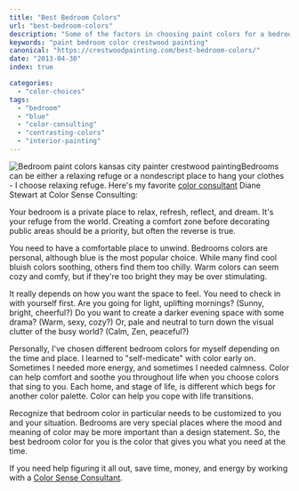 ```yaml
---
title: "Best Bedroom Colors"
url: "best-bedroom-colors"
description: "Some of the factors in choosing paint colors for a bedroom."
keywords: "paint bedroom color crestwood painting"
canonical: "https://crestwoodpainting.com/best-bedroom-colors/"
date: "2013-04-30"
index: true

categories:
  - "color-choices"
tags:
  - "bedroom"
  - "blue"
  - "color-consulting"
  - "contrasting-colors"
  - "interior-painting"
---
```


![Bedroom paint colors kansas city painter crestwood painting](/images/BedroomPaintColors-236x300.jpg "Blue Bedroom")Bedrooms can be either a relaxing refuge or a nondescript place to hang your clothes - I choose relaxing refuge. Here's my favorite [color consultant](/colors-relaxation/) Diane Stewart at Color Sense Consulting:

Your bedroom is a private place to relax, refresh, reflect, and dream. It's your refuge from the world. Creating a comfort zone before decorating public areas should be a priority, but often the reverse is true.

You need to have a comfortable place to unwind. Bedrooms colors are personal, although blue is the most popular choice. While many find cool bluish colors soothing, others find them too chilly. Warm colors can seem cozy and comfy, but if they're too bright they may be over stimulating.

It really depends on how you want the space to feel. You need to check in with yourself first. Are you going for light, uplifting mornings? (Sunny, bright, cheerful?) Do you want to create a darker evening space with some drama? (Warm, sexy, cozy?) Or, pale and neutral to turn down the visual clutter of the busy world? (Calm, Zen, peaceful?)

Personally, I've chosen different bedroom colors for myself depending on the time and place. I learned to "self-medicate" with color early on. Sometimes I needed more energy, and sometimes I needed calmness. Color can help comfort and soothe you throughout life when you choose colors that sing to you. Each home, and stage of life, is different which begs for another color palette. Color can help you cope with life transitions.

Recognize that bedroom color in particular needs to be customized to you and your situation. Bedrooms are very special places where the mood and meaning of color may be more important than a design statement. So, the best bedroom color for you is the color that gives you what you need at the time.

If you need help figuring it all out, save time, money, and energy by working with a [Color Sense Consultant](http://www.colorsenseconsulting.com/).
